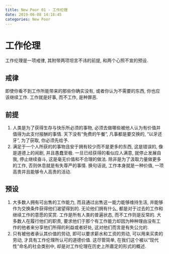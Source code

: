 ```yaml
---
title: New Poor 01 - 工作伦理
date: 2019-06-08 14:18:45
categories: New Poor
---
```

# 工作伦理

<!--more-->

工作伦理是一项戒律, 其附带两项坦言不讳的前提, 和两个心照不宣的预设.

## 戒律

即使你看不到工作所能带来的那些你确实没有, 或者你认为不需要的东西, 你也应该继续工作. 工作就是好事, 而不工作, 是种罪恶.

## 前提

1. 人类是为了获得生存与快乐所必须的事物, 必须去做哪些被他人认为有价值并值得为此支付报酬的事情.  天下没有“免费的午餐”, 凡事都是要交换的, “以牙还牙”, 为了获取, 你必须先给予.
2. 满足于一个人所获的的事物且安于拥有较少而不是更多的东西, 这是错误的, 像是道德上的闹剧, 并且愚蠢至极. 一旦已经获得的看似应人满意, 就停止发展自我, 停止继续奋斗, 这是毫无价值和不合理的做法. 除非是为了汲取力量做更多的工作, 否则休息就是有失尊严的事情. 换句话说, 工作本身就是一种价值, 一项高贵并且能够令人高贵的活动.

## 预设

1. 大多数人拥有可出售的工作能力, 而且通过出售这一能力能够维持生活, 并能够作为交换条件获得他们渴望得到的. 无论他们拥有什么, 都是对于过去的工作和继续工作的意愿的奖赏. 工作是所有人类的普遍状态, 而不工作则是反常的. 大多数人在履行他们的职责, 要求他们于那个有工作能力却因为种种理由没有工作的他者来分享他们所得的利益或者好处, 这对他们而言是有失公允的.
2. 只有被他者承认其价值的劳动, 即可以要求薪水和工资的劳动, 可以用来买卖的劳动, 才具有工作伦理所认可的道德价值. 这尽管简单, 在我们这个被以“现代性”命名的社会类别中, 却是对工作伦理在历史上所嘉定的形式的概述.

